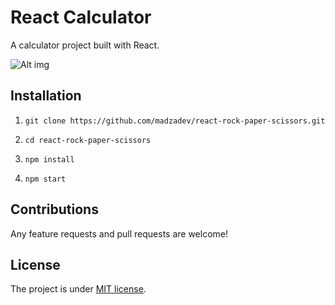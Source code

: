 # React Calculator

A calculator project built with React.

![Alt img](https://i.imgur.com/vhtRGoQ.png)

## Installation

1. `git clone https://github.com/madzadev/react-rock-paper-scissors.git`

2. `cd react-rock-paper-scissors`

3. `npm install`

4. `npm start`

## Contributions

Any feature requests and pull requests are welcome!

## License

The project is under [MIT license](https://choosealicense.com/licenses/mit/).
